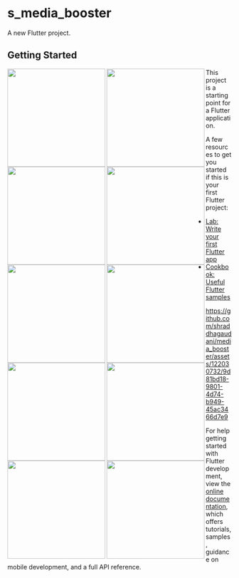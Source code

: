 # s_media_booster

A new Flutter project.

## Getting Started

<img align ="left" src = "https://github.com/shraddhagaudani/media_booster/assets/122030732/6eb6c54c-d4d5-4a9f-b292-ab1eff115f65" width = "220px">
<img align ="left" src = "https://github.com/shraddhagaudani/media_booster/assets/122030732/42e1f99e-a198-402b-b91d-2d9074df0c5c" width = "220px">
<img align ="left" src = "https://github.com/shraddhagaudani/media_booster/assets/122030732/76bffc64-64d4-4bd1-9480-7cb069e65f5f" width = "220px">


<img align ="left" src = "https://github.com/shraddhagaudani/media_booster/assets/122030732/7904402b-d13f-4e03-9a37-6627c9fca252" width = "220px">
<img align ="left" src = "https://github.com/shraddhagaudani/media_booster/assets/122030732/bc63843d-9ba4-4dc6-b892-ff3992d21289" width = "220px">
<img align ="left" src = "https://github.com/shraddhagaudani/media_booster/assets/122030732/02835288-92f3-4bb2-91ac-5cd398ba14f5" width = "220px">

<img align ="left" src = "https://github.com/shraddhagaudani/media_booster/assets/122030732/edc91b31-3a7f-4896-a59f-49441e9c7909" width = "220px">
<img align ="left" src = "https://github.com/shraddhagaudani/media_booster/assets/122030732/7d57228c-c752-4a0a-993c-b9140d835e71" width = "220px">
<img align ="left" src = "https://github.com/shraddhagaudani/media_booster/assets/122030732/d07f2f20-8597-455b-9de0-db117e849299" width = "220px">

<img align ="left" src = "https://github.com/shraddhagaudani/media_booster/assets/122030732/b4e2cc45-994e-450c-a5da-6cfb1aac0881" width = "220px">



This project is a starting point for a Flutter application.

A few resources to get you started if this is your first Flutter project:

- [Lab: Write your first Flutter app](https://docs.flutter.dev/get-started/codelab)
- [Cookbook: Useful Flutter samples](https://docs.flutter.dev/cookbook)


https://github.com/shraddhagaudani/media_booster/assets/122030732/9d81bd18-9801-4d74-b949-45ac3466d7e9

For help getting started with Flutter development, view the
[online documentation](https://docs.flutter.dev/), which offers tutorials,
samples, guidance on mobile development, and a full API reference.
